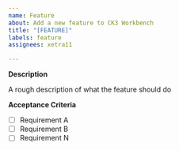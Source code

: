 ```yaml
---
name: Feature
about: Add a new feature to CK3 Workbench
title: "[FEATURE]"
labels: feature
assignees: xetra11

---
```


**Description**

A rough description of what the feature should do

**Acceptance Criteria**

- [ ] Requirement A
- [ ] Requirement B
- [ ] Requirement N 
